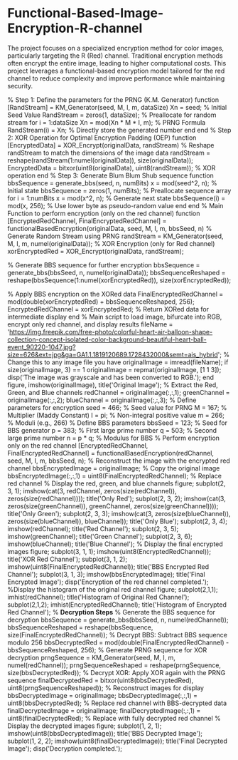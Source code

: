 # Functional-Based-Image-Encryption-R-channel
The project focuses on a specialized encryption method for color images, particularly targeting the R (Red) channel. Traditional encryption methods often encrypt the entire image, leading to higher computational costs. This project leverages a functional-based encryption model tailored for the red channel to reduce complexity and improve performance while maintaining security.

% Step 1: Define the parameters for the PRNG (K.M. Generator)
function [RandStream] = KM_Generator(seed, M, I, m, dataSize)
  Xn = seed; % Initial Seed Value
  RandStream = zeros(1, dataSize); % Preallocate for random stream
  for i = 1:dataSize
      Xn = mod(Xn * M * I, m); % PRNG Formula
      RandStream(i) = Xn; % Directly store the generated number
  end
end
% Step 2: XOR Operation for Optimal Encryption Padding (OEP)
function [EncryptedData] = XOR_Encrypt(originalData, randStream)
  % Reshape randStream to match the dimensions of the image data
  randStream = reshape(randStream(1:numel(originalData)), size(originalData));
  EncryptedData = bitxor(uint8(originalData), uint8(randStream)); % XOR operation
end
% Step 3: Generate Blum Blum Shub sequence
function bbsSequence = generate_bbs(seed, n, numBits)
   x = mod(seed^2, n); % Initial state
   bbsSequence = zeros(1, numBits); % Preallocate sequence array
   for i = 1:numBits
       x = mod(x^2, n); % Generate next state
       bbsSequence(i) = mod(x, 256); % Use lower byte as pseudo-random value
   end
end
% Main Function to perform encryption (only on the red channel)
function [EncryptedRedChannel, FinalEncryptedRedChannel] = functionalBasedEncryption(originalData, seed, M, I, m, bbsSeed, n)
  % Generate Random Stream using PRNG
  randStream = KM_Generator(seed, M, I, m, numel(originalData));
  % XOR Encryption (only for Red channel)
  xorEncryptedRed = XOR_Encrypt(originalData, randStream);
 
  % Generate BBS sequence for further encryption
  bbsSequence = generate_bbs(bbsSeed, n, numel(originalData));
  bbsSequenceReshaped = reshape(bbsSequence(1:numel(xorEncryptedRed)), size(xorEncryptedRed));
 
  % Apply BBS encryption on the XORed data
  FinalEncryptedRedChannel = mod(double(xorEncryptedRed) + bbsSequenceReshaped, 256);
  EncryptedRedChannel = xorEncryptedRed; % Return XORed data for intermediate display
end
% Main script to load image, bifurcate into RGB, encrypt only red channel, and display results
fileName = 'https://img.freepik.com/free-photo/colorful-heart-air-balloon-shape-collection-concept-isolated-color-background-beautiful-heart-ball-event_90220-1047.jpg?size=626&ext=jpg&ga=GA1.1.1819120689.1728432000&semt=ais_hybrid'; % Change this to any image file you have
originalImage = imread(fileName);
if size(originalImage, 3) == 1
  originalImage = repmat(originalImage, [1 1 3]);
  disp('The image was grayscale and has been converted to RGB.');
end
figure, imshow(originalImage), title('Original Image');
% Extract the Red, Green, and Blue channels
redChannel = originalImage(:,:,1);
greenChannel = originalImage(:,:,2);
blueChannel = originalImage(:,:,3);
% Define parameters for encryption
seed = 466; % Seed value for PRNG
M = 167;    % Multiplier (Maddy Constant)
I = pi;     % Non-integral positive value
m = 266;    % Moduli (e.g., 266)
% Define BBS parameters
bbsSeed = 123; % Seed for BBS generator
p = 383; % First large prime number
q = 503; % Second large prime number
n = p * q; % Modulus for BBS
% Perform encryption only on the red channel
[EncryptedRedChannel, FinalEncryptedRedChannel] = functionalBasedEncryption(redChannel, seed, M, I, m, bbsSeed, n);
% Reconstruct the image with the encrypted red channel
bbsEncryptedImage = originalImage; % Copy the original image
bbsEncryptedImage(:,:,1) = uint8(FinalEncryptedRedChannel); % Replace red channel
% Display the red, green, and blue channels
figure;
subplot(2, 3, 1); imshow(cat(3, redChannel, zeros(size(redChannel)), zeros(size(redChannel)))); title('Only Red');
subplot(2, 3, 2); imshow(cat(3, zeros(size(greenChannel)), greenChannel, zeros(size(greenChannel)))); title('Only Green');
subplot(2, 3, 3); imshow(cat(3, zeros(size(blueChannel)), zeros(size(blueChannel)), blueChannel)); title('Only Blue');
subplot(2, 3, 4); imshow(redChannel); title('Red Channel');
subplot(2, 3, 5); imshow(greenChannel); title('Green Channel');
subplot(2, 3, 6); imshow(blueChannel); title('Blue Channel');
% Display the final encrypted images
figure;
subplot(3, 1, 1); imshow(uint8(EncryptedRedChannel)); title('XOR Red Channel');
subplot(3, 1, 2); imshow(uint8(FinalEncryptedRedChannel)); title('BBS Encrypted Red Channel');
subplot(3, 1, 3); imshow(bbsEncryptedImage); title('Final Encrypted Image');
disp('Encryption of the red channel completed.');
%Display the histogram of the original red channel
figure;
subplot(2,1,1);
imhist(redChannel);
title('Histogram of Original Red Channel');
subplot(2,1,2);
imhist(EncryptedRedChannel);
title('Histogram of Encrypted Red Channel');
% **Decryption Steps**
% Generate the BBS sequence for decryption
bbsSequence = generate_bbs(bbsSeed, n, numel(redChannel));
bbsSequenceReshaped = reshape(bbsSequence, size(FinalEncryptedRedChannel));
% Decrypt BBS: Subtract BBS sequence modulo 256
bbsDecryptedRed = mod(double(FinalEncryptedRedChannel) - bbsSequenceReshaped, 256);
% Generate PRNG sequence for XOR decryption
prngSequence = KM_Generator(seed, M, I, m, numel(redChannel));
prngSequenceReshaped = reshape(prngSequence, size(bbsDecryptedRed));
% Decrypt XOR: Apply XOR again with the PRNG sequence
finalDecryptedRed = bitxor(uint8(bbsDecryptedRed), uint8(prngSequenceReshaped));
% Reconstruct images for display
bbsDecryptedImage = originalImage;
bbsDecryptedImage(:,:,1) = uint8(bbsDecryptedRed); % Replace red channel with BBS-decrypted data
finalDecryptedImage = originalImage;
finalDecryptedImage(:,:,1) = uint8(finalDecryptedRed); % Replace with fully decrypted red channel
% Display the decrypted images
figure;
subplot(1, 2, 1);
imshow(uint8(bbsDecryptedImage));
title('BBS Decrypted Image');
subplot(1, 2, 2);
imshow(uint8(finalDecryptedImage));
title('Final Decrypted Image');
disp('Decryption completed.');

